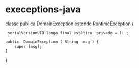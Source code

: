# execeptions-java


 classe  pública DomainException  estende  RuntimeException {

	 serialVersionUID longo final estático  privado = 1L ;  

	public  DomainException ( String  msg ) {
		super (msg);
	}
}
